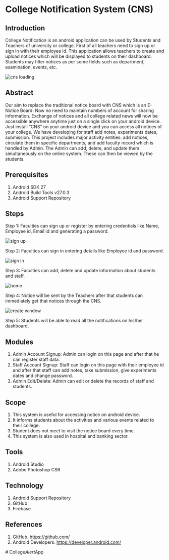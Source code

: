 # College Notification System (CNS)

## Introduction
College Notification is an android application can be used by Students and Teachers of university or college. First of all teachers need to sign up or sign in with their employee id. This application allows teachers to create and upload notices which will be displayed to students on their dashboard. Students may filter notices as per some fields such as department, examination, events, etc. 


![cns loading](https://user-images.githubusercontent.com/32032491/45918712-d5781500-bea8-11e8-8ebb-6007a85dd16a.png)



## Abstract
Our aim to replace the traditional notice board with CNS which is an E-Notice Board. Now no need to maintain numbers of account for sharing information. Exchange of notices and all college related news will now be accessible anywhere anytime just on a single click on your android device. Just install “CNS” on your android device and you can access all notices of your college. We have developing for staff add notes, experiments dates, submission. This project includes major activity entities: add notices, circulate them in specific departments, and add faculty record which is handled by Admin. The Admin can add, delete, and update them simultaneously on the online system. These can then be viewed by the students.

## Prerequisites
1.  Android SDK 27
2.  Android Build Tools v27.0.3
3.  Android Support Repository

## Steps
Step 1: Faculties can sign up or register by entering credentials like Name, Employee id, Email id and generating a password.

![sign up](https://user-images.githubusercontent.com/32032491/45918780-9d250680-bea9-11e8-858d-c480ead4176f.png)

Step 2: Faculties can sign in entering details like Employee id and password.

![sign in](https://user-images.githubusercontent.com/32032491/45918792-bc239880-bea9-11e8-9b66-2aa079c6f53f.png)

Step 3: Faculties can add, delete and update information about students and staff.

![home](https://user-images.githubusercontent.com/32032491/45918808-fa20bc80-bea9-11e8-89ff-e750585e7a23.png)

Step 4: Notice will be sent by the Teachers after that students can immediately get that notices through the CNS.

![create window](https://user-images.githubusercontent.com/32032491/45918950-22111f80-beac-11e8-8165-dfd5f615dcdd.png)

Step 5: Students will be able to read all the notifications on his/her dashboard.


## Modules 
1.  Admin Account Signup: Admin can login on this page and after that he can register staff data.
2.  Staff Account Signup: Staff can login on this page with their employee id and after that staff can add notes, take submission, give       experiments dates and change password.
3.  Admin Edit/Delete: Admin can edit or delete the records of staff and students.

## Scope
1.  This system is useful for accessing notice on android device.
2.  It informs students about the activities and various events related to their college.
3.  Student does not meet to visit the notice board every time.
4.  This system is also used in hospital and banking sector.



## Tools
1. Android Studio
2. Adobe Photoshop CS6


## Technology
1. Android Support Repository
2. GitHub
3. Firebase

## References
1. GitHub.  https://github.com/
2. Android Developers. https://developer.android.com/




 
#   C o l l e g e _ A l e r t _ A p p  
 